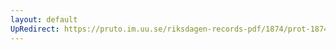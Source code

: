 ```yaml
---
layout: default
UpRedirect: https://pruto.im.uu.se/riksdagen-records-pdf/1874/prot-1874--ak--429.pdf
---
```

